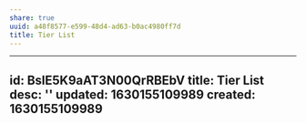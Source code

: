 ```yaml
---
share: true
uuid: a48f8577-e599-48d4-ad63-b0ac4980ff7d
title: Tier List
---
```

---
id: BslE5K9aAT3N00QrRBEbV
title: Tier List
desc: ''
updated: 1630155109989
created: 1630155109989
---

